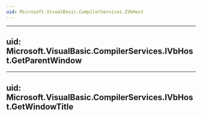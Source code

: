 ```yaml
---
uid: Microsoft.VisualBasic.CompilerServices.IVbHost
---
```


---
uid: Microsoft.VisualBasic.CompilerServices.IVbHost.GetParentWindow
---

---
uid: Microsoft.VisualBasic.CompilerServices.IVbHost.GetWindowTitle
---
